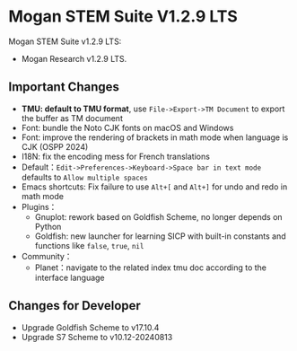 # Mogan STEM Suite V1.2.9 LTS
Mogan STEM Suite v1.2.9 LTS:
+ Mogan Research v1.2.9 LTS.

## Important Changes
+ **TMU: default to TMU format**, use `File->Export->TM Document` to export the buffer as TM document
+ Font: bundle the Noto CJK fonts on macOS and Windows
+ Font: improve the rendering of brackets in math mode when language is CJK (OSPP 2024)
+ I18N: fix the encoding mess for French translations
+ Default：`Edit->Preferences->Keyboard->Space bar in text mode` defaults to `Allow multiple spaces`
+ Emacs shortcuts: Fix failure to use `Alt+[` and `Alt+]` for undo and redo in math mode
+ Plugins：
  - Gnuplot: rework based on Goldfish Scheme, no longer depends on Python
  - Goldfish: new launcher for learning SICP with built-in constants and functions like `false`, `true`, `nil`
+ Community：
  - Planet：navigate to the related index tmu doc according to the interface language


## Changes for Developer
+ Upgrade Goldfish Scheme to v17.10.4
+ Upgrade S7 Scheme to v10.12-20240813

